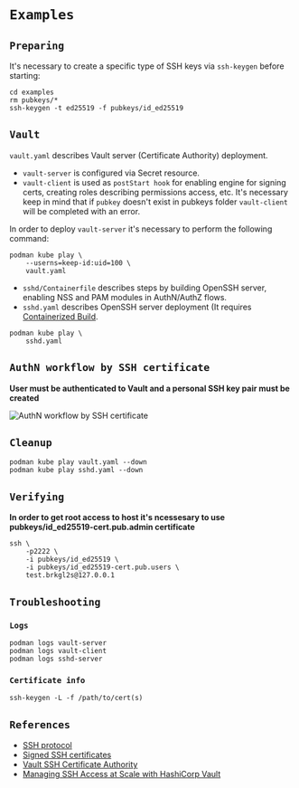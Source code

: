 # `Examples`

## `Preparing`

It's necessary to create a specific type of SSH keys via `ssh-keygen` before
starting:

```shell
cd examples
rm pubkeys/*
ssh-keygen -t ed25519 -f pubkeys/id_ed25519
```

## `Vault`

`vault.yaml` describes Vault server (Certificate Authority) deployment.

- `vault-server` is configured via Secret resource.
- `vault-client` is used as `postStart hook` for enabling engine for signing
certs, creating roles describing permissions access, etc. It's necessary keep
in mind that if `pubkey` doesn't exist in pubkeys folder `vault-client` will
be completed with an error.

In order to deploy `vault-server` it's necessary to perform the following
command:

```shell
podman kube play \
    --userns=keep-id:uid=100 \
    vault.yaml
```

- `sshd/Containerfile` describes steps by building OpenSSH server, enabling
NSS and PAM modules in AuthN/AuthZ flows.
- `sshd.yaml` describes OpenSSH server deployment
(It requires [Containerized Build](#containerized-build).

```shell
podman kube play \
    sshd.yaml
```

## `AuthN workflow by SSH certificate`

**User must be authenticated to Vault and a personal SSH key pair must be
created**

![AuthN workflow by SSH certificate](https://raw.githubusercontent.com/hashicorp/vault-guides/master/assets/vault_ssh_ca_usage.png)

## `Cleanup`

```shell
podman kube play vault.yaml --down
podman kube play sshd.yaml --down
```

## `Verifying`

**In order to get root access to host it's ncessesary to use
pubkeys/id_ed25519-cert.pub.admin certificate**

```shell
ssh \
    -p2222 \
    -i pubkeys/id_ed25519 \
    -i pubkeys/id_ed25519-cert.pub.users \
    test.brkgl2s@127.0.0.1
```

## `Troubleshooting`

### `Logs`

```shell
podman logs vault-server
podman logs vault-client
podman logs sshd-server
```

### `Certificate info`

```shell
ssh-keygen -L -f /path/to/cert(s)
```

## `References`

- [SSH protocol](https://cvsweb.openbsd.org/cgi-bin/cvsweb/src/usr.bin/ssh/PROTOCOL.certkeys?rev=HEAD)
- [Signed SSH certificates](https://developer.hashicorp.com/vault/docs/secrets/ssh/signed-ssh-certificates)
- [Vault SSH Certificate Authority](https://github.com/hashicorp/vault-guides/blob/master/identity/ssh-otp/vagrant/README.md#vault-ssh-certificate-authority)
- [Managing SSH Access at Scale with HashiCorp Vault](https://www.hashicorp.com/blog/managing-ssh-access-at-scale-with-hashicorp-vault)


